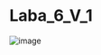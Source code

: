 # Laba_6_V_1
![image](https://github.com/Nerfay/Laba_6/assets/101548076/482dbd1e-30f0-48d6-88d2-38ecaf16be47)
